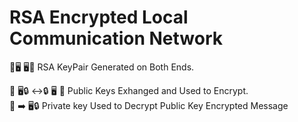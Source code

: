 # RSA Encrypted Local Communication Network
🔐🖥    🖥🔐 RSA KeyPair Generated on Both Ends. 

🔑  🖥🔒 ↔️🔒 🖥 🔑 Public Keys Exhanged and Used to Encrypt.  
🔑  ➡️ 🖥🔒 Private key Used to Decrypt Public Key Encrypted Message
